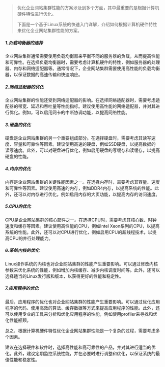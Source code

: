 > 优化企业网站集群性能的方案涉及到多个方面，其中最重要的是根据计算机硬件特性进行优化。
>
> 下面是一个基于Linux系统的快速入门详解，介绍如何根据计算机硬件特性来优化企业网站集群性能的方案。

##### 1.负载均衡器的选择

企业网站集群通常需要使用负载均衡器来平衡不同的服务器的负载，从而提高性能和可靠性。在选择负载均衡器时，需要考虑计算机硬件的特性，例如服务器的处理器、内存和网络适配器等。通常情况下，企业网站集群需要使用高性能的负载均衡器，以保证数据的高速传输和快速响应。

##### 2.网络适配器的优化

企业网站集群的性能还受到网络适配器的影响。在选择网络适配器时，需要考虑适配器的带宽、延迟和吞吐量等性能指标。建议使用高性能的网络适配器，并对其进行优化。例如，可以启用网卡的中断协调功能，以提高网络性能。

##### 3.硬盘的优化

硬盘是企业网站集群的另一个重要组成部分。在选择硬盘时，需要考虑其读写速度、容量和可靠性等因素。建议使用高速的硬盘，例如SSD硬盘，以提高数据的读写速度。此外，可以对硬盘进行优化，例如启用硬盘的写缓存和读缓存，以提高硬盘的性能。

##### 4.内存的优化

内存是企业网站集群的关键性能因素之一。在选择内存时，需要考虑其容量、速度和可靠性等因素。建议使用高速的内存，例如DDR4内存，以提高系统的性能。此外，还可以对内存进行优化，例如启用内存的大页功能，以提高内存的访问速度。

##### 5.CPU的优化

CPU是企业网站集群的核心部件之一。在选择CPU时，需要考虑其核心数、时钟速度和缓存等因素。建议使用高性能的CPU，例如Intel Xeon系列的CPU，以提高系统的性能。此外，还可以对CPU进行优化，例如启用CPU的超线程技术，以提高CPU的并行处理能力。

##### 6.系统内核的优化

Linux操作系统的内核也对企业网站集群的性能产生重要影响。可以通过修改内核参数来优化系统的性能，例如增加内核缓存、减少内核调度时间等。此外，还可以选择适当的Linux发行版和版本，以获得更好的性能和稳定性。

##### 7.应用程序的优化

最后，应用程序的优化也对企业网站集群的性能产生重要影响。可以通过优化应用程序的代码、使用高效的算法、缓存数据等方式来提高应用程序的性能。此外，还可以使用专业的工具来分析和优化应用程序的性能，例如使用profiler来寻找和优化性能瓶颈。

总之，根据计算机硬件特性优化企业网站集群性能是一个复杂的过程，需要考虑多个因素。

建议在选择硬件和软件时，选择高性能和高可靠性的产品，并对其进行适当的优化。此外，建议定期监控系统性能，并在必要时进行调整和优化，以保证系统的最佳性能和稳定性。